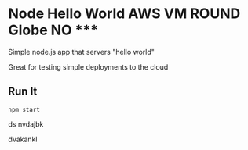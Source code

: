 # Node Hello World AWS VM ROUND Globe NO ***

Simple node.js app that servers "hello world"

Great for testing simple deployments to the cloud

## Run It

`npm start`

ds
nvdajbk


dvakankl
